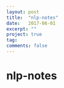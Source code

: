 ```yaml
---
layout: post
title:  "nlp-notes"
date:   2017-06-01
excerpt: ""
project: true
tag:
comments: false
---
```

# nlp-notes